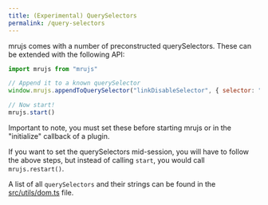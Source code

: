 ```yaml
---
title: (Experimental) QuerySelectors
permalink: /query-selectors
---
```


mrujs comes with a number of preconstructed querySelectors. These can be
extended with the following API:

```js
import mrujs from "mrujs"

// Append it to a known querySelector
window.mrujs.appendToQuerySelector("linkDisableSelector", { selector: "my-custom-element", exclude: "other-element" })

// Now start!
mrujs.start()
```

Important to note, you must set these before starting mrujs or in the
"initialize" callback of a plugin.

If you want to set the querySelectors mid-session, you will have to
follow the above steps, but instead of calling `start`, you would call `mrujs.restart()`.

A list of all `querySelectors` and their strings can be found in the
[src/utils/dom.ts](https://github.com/ParamagicDev/mrujs/blob/main/src/utils/dom.ts) file.

